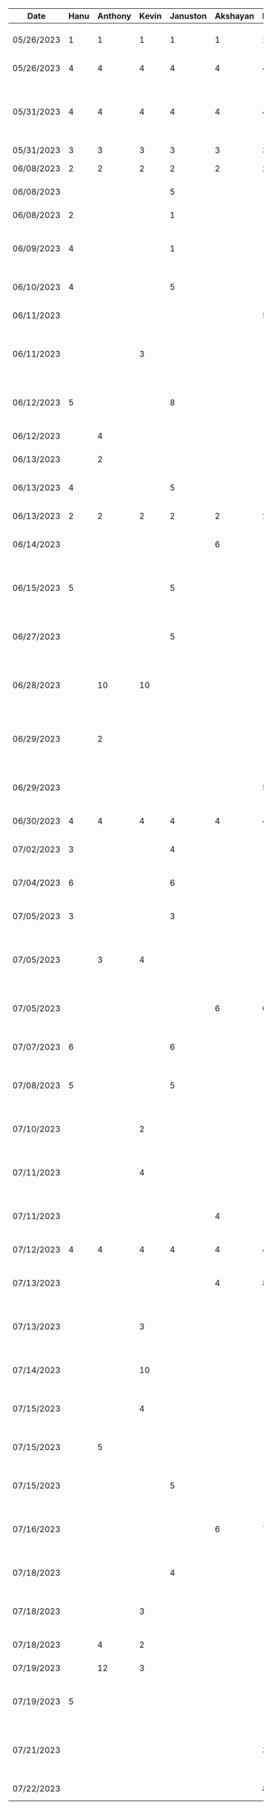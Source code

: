 | Date       | Hanu | Anthony | Kevin | Januston | Akshayan | Haris | Task                                                 |
| ---------- | ---- | ------- | ----- | -------- | -------- | ----- | ---------------------------------------------------- |
| 05/26/2023 | 1    | 1       | 1     | 1        | 1        | 1     | Initial Group Meeting / Planning                     |
| 05/26/2023 | 4    | 4       | 4     | 4        | 4        | 4     | Work On App Presentation                             |
| 05/31/2023 | 4    | 4       | 4     | 4        | 4        | 4     | Practicing App Presentation and Presenting to class  |
| 05/31/2023 | 3    | 3       | 3     | 3        | 3        | 3     | App Proposal                                         |
| 06/08/2023 | 2    | 2       | 2     | 2        | 2        | 2     | Project Setup and Init                               |
| 06/08/2023 |      |         |       | 5        |          |       | Navigation and Setup                                 |
| 06/08/2023 | 2    |         |       | 1        |          |       | Homepage UI Cleanup                                  |
| 06/09/2023 | 4    |         |       | 1        |          |       | Adding Google Button for Login and Colour Pallete    |
| 06/10/2023 | 4    |         |       | 5        |          |       | Clean Up UI and Start Google Auth                    |
| 06/11/2023 |      |         |       |          |          | 5     | Initial creation of video page                       |
| 06/11/2023 |      |         | 3     |          |          |       | Created UI for preview screen and added debug screen |
| 06/12/2023 | 5    |         |       | 8        |          |       | Start creating Firebase Authentication workflows     |
| 06/12/2023 |      | 4       |       |          |          |       | Create UI for video editor                           |
| 06/13/2023 |      | 2       |       |          |          |       | Create UI for video editor                           |
| 06/13/2023 | 4    |         |       | 5        |          |       | Finish Authentication Workflow                       |
| 06/13/2023 | 2    | 2       | 2     | 2        | 2        | 2     | Work on D2 Report                                    |
| 06/14/2023 |      |         |       |          | 6        |       | Finish Generating Page                               |
| 06/15/2023 | 5    |         |       | 5        |          |       | Finished homescreen, fixed and merged all changes    |
| 06/27/2023 |      |         |       | 5        |          |       | Research and start youtube download code             |
| 06/28/2023 |      | 10      | 10    |          |          |       | Worked on pulling video from youtube api and showing |
| 06/29/2023 |      | 2       |       |          |          |       | Worked on getting channel id from google login       |
| 06/29/2023 |      |         |       |          |          | 5     | Worked on adding permissions to app                  |
| 06/30/2023 | 4    | 4       | 4     | 4        | 4        | 4     | Work on D3 report                                    |
| 07/02/2023 | 3    |         |       | 4        |          |       | Work on Youtube Download                             |
| 07/04/2023 | 6    |         |       | 6        |          |       | Work on Youtube Download                             |
| 07/05/2023 | 3    |         |       | 3        |          |       | Work on Youtube Download                             |
| 07/05/2023 |      | 3       | 4     |          |          |       | Worked on getting channel id from google login       |
| 07/05/2023 |      |         |       |          | 6        | 6     | Worked on getting channel icon + dropdown            |
| 07/07/2023 | 6    |         |       | 6        |          |       | Work on Youtube Download                             |
| 07/08/2023 | 5    |         |       | 5        |          |       | Finish Youtube DL and Gallery Manager                |
| 07/10/2023 |      |         | 2     |          |          |       | Continued work on retrieving channel id              |
| 07/11/2023 |      |         | 4     |          |          |       | Continued work on retrieving channel id              |
| 07/11/2023 |      |         |       |          | 4        |       | Worked on retrieving most replayed part of video     |
| 07/12/2023 | 4    | 4       | 4     | 4        | 4        | 4     | Work on D4 report                                    |
| 07/13/2023 |      |         |       |          | 4        | 8     | Finished mp4 player on video editor page             |
| 07/13/2023 |      |         | 3     |          |          |       | Continued work on retrieving channel id              |
| 07/14/2023 |      |         | 10    |          |          |       | Continued work on retrieving channel id              |
| 07/15/2023 |      |         | 4     |          |          |       | Finished retrieving channel id                       |
| 07/15/2023 |      | 5       |       |          |          |       | Look into and start implementing text effects        |
| 07/15/2023 |      |         |       |  5       |          |       | Finish Cropping Video                                |
| 07/16/2023 |      |         |       |          |6         | 7     | Built serverless api to retrieve most watched stats  |
| 07/18/2023 |      |         |       |  4       |          |       | Add Language Support                                 |
| 07/18/2023 |      |         | 3     |          |          |       | Added popup window for creating subtitles            | 
| 07/18/2023 |      | 4       | 2     |          |          |       | Add Logic For Subtitles                              |
| 07/19/2023 |      | 12      | 3     |          |          |       | Add Logic For Subtitles                              |
| 07/19/2023 | 5    |         |       |          |          |       | Refactor MyVideos and Saved Videos Page              |
| 07/21/2023 |      |         |       |          |          | 3     | Added webscraper function to get most watched        |
| 07/22/2023 |      |         |       |          |          | 8     | Added filters section to app                         |
